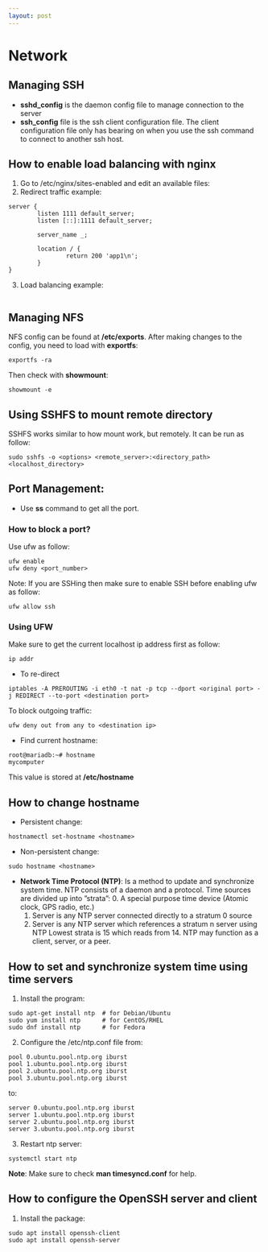 ```yaml
---
layout: post
---
```

# Network

## Managing SSH
- **sshd_config** is the daemon config file to manage connection to the server
- **ssh_config** file is the ssh client configuration file. The client configuration file only has bearing on when you use the ssh command to connect to another ssh host. 

## How to enable load balancing with nginx
1. Go to /etc/nginx/sites-enabled and edit an available files:
2. Redirect traffic example:
```
server {
        listen 1111 default_server;
        listen [::]:1111 default_server;

        server_name _;

        location / {
                return 200 'app1\n';
        }
}
```
3. Load balancing example:
```

```

## Managing NFS
NFS config can be found at **/etc/exports**. After making changes to the config, you need to load with **exportfs**:
```
exportfs -ra
```
Then check with **showmount**:
```
showmount -e
```

## Using SSHFS to mount remote directory
SSHFS works similar to how mount work, but remotely. It can be run as follow:
```
sudo sshfs -o <options> <remote_server>:<directory_path> <localhost_directory>
```

## Port Management:
- Use **ss** command to get all the port.

### How to block a port?
Use ufw as follow:
```
ufw enable
ufw deny <port_number>
```
Note: If you are SSHing then make sure to enable SSH before enabling ufw as follow:
```
ufw allow ssh
```
### Using UFW
Make sure to get the current localhost ip address first as follow:
```
ip addr
```
- To re-direct
```
iptables -A PREROUTING -i eth0 -t nat -p tcp --dport <original port> -j REDIRECT --to-port <destination port>
```
To block outgoing traffic:
```
ufw deny out from any to <destination ip>
```



- Find current hostname:
```
root@mariadb:~# hostname
mycomputer
```
This value is stored at **/etc/hostname**

## How to change hostname
- Persistent change:
```
hostnamectl set-hostname <hostname>
```
- Non-persistent change:
```
sudo hostname <hostname>
```

- **Network Time Protocol (NTP)**: Is a method to update and synchronize system time. NTP consists of a daemon and a protocol. Time sources are divided up into ”strata”:
    0. A special purpose time device (Atomic clock, GPS radio, etc.)
    1. Server is any NTP server connected directly to a stratum 0 source 
    2. Server is any NTP server which references a stratum n server using NTP
Lowest strata is 15 which reads from 14. NTP may function as a client, server, or a peer.


## How to set and synchronize system time using time servers
1. Install the program:
```
sudo apt-get install ntp  # for Debian/Ubuntu
sudo yum install ntp      # for CentOS/RHEL
sudo dnf install ntp      # for Fedora
```
2. Configure the /etc/ntp.conf file from:
```
pool 0.ubuntu.pool.ntp.org iburst
pool 1.ubuntu.pool.ntp.org iburst
pool 2.ubuntu.pool.ntp.org iburst
pool 3.ubuntu.pool.ntp.org iburst
```
to:
```
server 0.ubuntu.pool.ntp.org iburst
server 1.ubuntu.pool.ntp.org iburst
server 2.ubuntu.pool.ntp.org iburst
server 3.ubuntu.pool.ntp.org iburst
```
3. Restart ntp server:
```
systemctl start ntp
```

**Note**: Make sure to check **man timesyncd.conf** for help.


## How to configure the OpenSSH server and client
1. Install the package:
```
sudo apt install openssh-client
sudo apt install openssh-server
```
